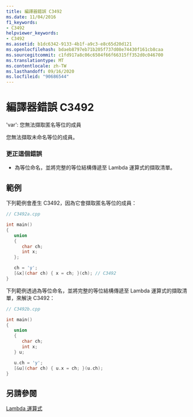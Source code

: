 ```yaml
---
title: 編譯器錯誤 C3492
ms.date: 11/04/2016
f1_keywords:
- C3492
helpviewer_keywords:
- C3492
ms.assetid: b1dc6342-9133-4b1f-a9c3-e8c65d20d121
ms.openlocfilehash: bdaeb8797eb71b205f737d08e74430f161cb8caa
ms.sourcegitcommit: c1fd917a8c06c6504f66f66315ff352d0c046700
ms.translationtype: MT
ms.contentlocale: zh-TW
ms.lasthandoff: 09/16/2020
ms.locfileid: "90686544"
---
```

# <a name="compiler-error-c3492"></a>編譯器錯誤 C3492

'var': 您無法擷取匿名等位的成員

您無法擷取未命名等位的成員。

### <a name="to-correct-this-error"></a>更正這個錯誤

- 為等位命名，並將完整的等位結構傳遞至 Lambda 運算式的擷取清單。

## <a name="examples"></a>範例

下列範例會產生 C3492，因為它會擷取匿名等位的成員：

```cpp
// C3492a.cpp

int main()
{
   union
   {
      char ch;
      int x;
   };

   ch = 'y';
   [&x](char ch) { x = ch; }(ch); // C3492
}
```

下列範例透過為等位命名，並將完整的等位結構傳遞至 Lambda 運算式的擷取清單，來解決 C3492：

```cpp
// C3492b.cpp

int main()
{
   union
   {
      char ch;
      int x;
   } u;

   u.ch = 'y';
   [&u](char ch) { u.x = ch; }(u.ch);
}
```

## <a name="see-also"></a>另請參閱

[Lambda 運算式](../../cpp/lambda-expressions-in-cpp.md)
